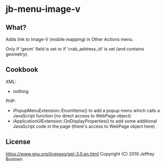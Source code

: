 # jb-menu-image-v

## What?
Adds link to Image-V (mobile mapping) in Other Actions menu.

Only if 'geom' field is set or if 'crab_address_id' is set (and contains geometry).


## Cookbook

XML:
- nothing

PHP:
- iPopupMenuExtension::EnumItems() to add a popup menu which calls a JavaScript function (no direct access to WebPage object)
- iApplicationUIExtension::OnDisplayProperties() to add some additional JavaScript code in the page (there's access to WebPage object here)


## License
https://www.gnu.org/licenses/gpl-3.0.en.html
Copyright (C) 2019 Jeffrey Bostoen


